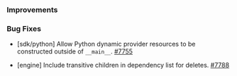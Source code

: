 ### Improvements


### Bug Fixes

- [sdk/python] Allow Python dynamic provider resources to be constructed outside of `__main__`. 
  [#7755](https://github.com/pulumi/pulumi/pull/7755)

- [engine] Include transitive children in dependency list for deletes. 
  [#7788](https://github.com/pulumi/pulumi/pull/7788)